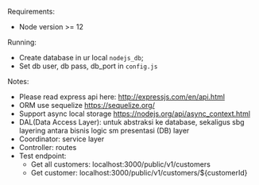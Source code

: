 Requirements:

- Node version >= 12

Running:

- Create database in ur local `nodejs_db`;
- Set db user, db pass, db_port in `config.js`

Notes:

- Please read express api here: http://expressjs.com/en/api.html
- ORM use sequelize https://sequelize.org/
- Support async local storage https://nodejs.org/api/async_context.html
- DAL(Data Access Layer): untuk abstraksi ke database, sekaligus sbg layering antara bisnis logic sm presentasi (DB)
  layer
- Coordinator: service layer
- Controller: routes
- Test endpoint:
    - Get all customers: localhost:3000/public/v1/customers
    - Get customer: localhost:3000/public/v1/customers/${customerId}